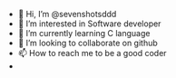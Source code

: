 - 👋 Hi, I’m @sevenshotsddd
- 👀 I’m interested in Software developer
- 🌱 I’m currently learning C language
- 💞️ I’m looking to collaborate on github
- 📫 How to reach me to be a good coder
- 



<!---
sevenshotsddd/sevenshotsddd is a ✨ special ✨ repository because its `README.md` (this file) appears on your GitHub profile.
You can click the Preview link to take a look at your changes.
--->
